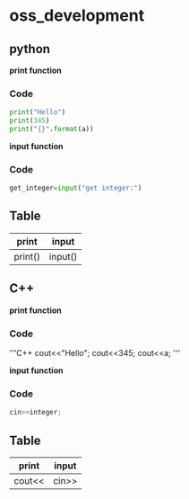 # oss_development

## python

**print function**

### Code
```python
print("Hello")
print(345)
print("{}".format(a))
```

**input function**

### Code
```python
get_integer=input("get integer:")
```

## Table
print | input
----- | -----
print() | input()












## C++

**print function**

### Code
'''C++
cout<<"Hello";
cout<<345;
cout<<a;
'''

**input function**

### Code
```C++
cin>>integer;
```

## Table
print | input
----- | -----
cout<< | cin>>
